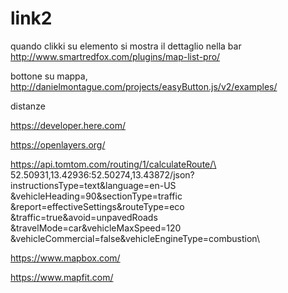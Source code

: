 # link2

<!-- Contenuto migrato da _docs/link2.txt -->

quando clikki su elemento si mostra il dettaglio nella bar
http://www.smartredfox.com/plugins/map-list-pro/


bottone su mappa,
http://danielmontague.com/projects/easyButton.js/v2/examples/


distanze

https://developer.here.com/




https://openlayers.org/


https://api.tomtom.com/routing/1/calculateRoute/\
52.50931,13.42936:52.50274,13.43872/json?\
instructionsType=text&language=en-US\
&vehicleHeading=90&sectionType=traffic\
&report=effectiveSettings&routeType=eco\
&traffic=true&avoid=unpavedRoads\
&travelMode=car&vehicleMaxSpeed=120\
&vehicleCommercial=false&vehicleEngineType=combustion\


https://www.mapbox.com/

https://www.mapfit.com/




